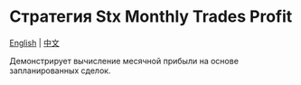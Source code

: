 # Стратегия Stx Monthly Trades Profit
[English](README.md) | [中文](README_cn.md)

Демонстрирует вычисление месячной прибыли на основе запланированных сделок.
